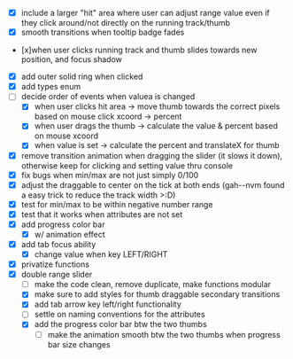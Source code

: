 - [x] include a larger "hit" area where user can adjust range value even if they click around/not directly on the running track/thumb
- [x] smooth transitions when tooltip badge fades
- [x]when user clicks running track and thumb slides towards new position, and focus shadow
- [x] add outer solid ring when clicked
- [x] add types enum
- [ ] decide order of events when valuea is changed
  - [x] when user clicks hit area -> move thumb towards the correct pixels based on mouse click xcoord -> percent
  - [x] when user drags the thumb -> calculate the value & percent based on mouse xcoord
  - [x] when value is set -> calculate the percent and translateX for thumb
- [x] remove transition animation when dragging the slider (it slows it down), otherwise keep for clicking and setting value thru console
- [x] fix bugs when min/max are not just simply 0/100
- [x] adjust the draggable to center on the tick at both ends (gah--nvm found a easy trick to reduce the track width >:D)
- [x] test for min/max to be within negative number range
- [x] test that it works when attributes are not set
- [x] add progress color bar 
  - [x] w/ animation effect
- [x] add tab focus ability
  - [x] change value when key LEFT/RIGHT
- [x] privatize functions
- [x] double range slider
  - [ ] make the code clean, remove duplicate, make functions modular
  - [x] make sure to add styles for thumb draggable secondary transitions
  - [x] add tab arrow key left/right functionality
  - [ ] settle on naming conventions for the attributes
  - [x] add the progress color bar btw the two thumbs
    - [ ] make the animation smooth btw the two thumbs when progress bar size changes
